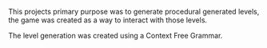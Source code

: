 This projects primary purpose was to generate procedural generated levels, the game was created as a way to interact with those levels.

The level generation was created using a Context Free Grammar.
